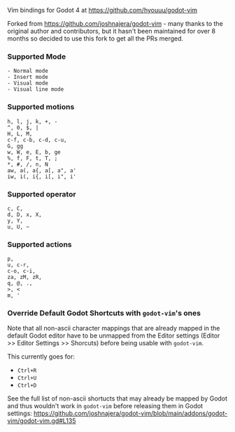 Vim bindings for Godot 4 at https://github.com/hyouuu/godot-vim

Forked from https://github.com/joshnajera/godot-vim - many thanks to the original author and contributors, but it hasn't been maintained for over 8 months so decided to use this fork to get all the PRs merged.


### Supported Mode

    - Normal mode
    - Insert mode
    - Visual mode
    - Visual line mode

### Supported motions

    h, l, j, k, +, -
    ^, 0, $, |
    H, L, M,
    c-f, c-b, c-d, c-u,
    G, gg
    w, W, e, E, b, ge
    %, f, F, t, T, ;
    *, #, /, n, N
    aw, a(, a{, a[, a", a'
    iw, i(, i{, i[, i", i'

### Supported operator

    c, C,
    d, D, x, X,
    y, Y,
    u, U, ~

### Supported actions

    p,
    u, c-r,
    c-o, c-i,
    za, zM, zR,
    q, @, .,
    >, <
    m, '

### Override Default Godot Shortcuts with `godot-vim`'s ones

Note that all non-ascii character mappings that are already mapped in the default Godot editor have to be unmapped from the Editor settings (Editor >> Editor Settings >> Shorcuts) before being usable with `godot-vim`.

This currently goes for:

- `Ctrl+R`
- `Ctrl+U`
- `Ctrl+D`

See the full list of non-ascii shortucts that may already be mapped by Godot and thus wouldn't work in `godot-vim` before releasing them in Godot settings: https://github.com/joshnajera/godot-vim/blob/main/addons/godot-vim/godot-vim.gd#L135

